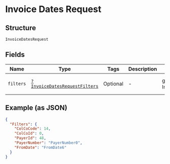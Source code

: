 
# Invoice Dates Request

## Structure

`InvoiceDatesRequest`

## Fields

| Name | Type | Tags | Description | Getter | Setter |
|  --- | --- | --- | --- | --- | --- |
| `filters` | [`?InvoiceDatesRequestFilters`](../../doc/models/invoice-dates-request-filters.md) | Optional | - | getFilters(): ?InvoiceDatesRequestFilters | setFilters(?InvoiceDatesRequestFilters filters): void |

## Example (as JSON)

```json
{
  "Filters": {
    "ColCoCode": 14,
    "ColCoId": 0,
    "PayerId": 48,
    "PayerNumber": "PayerNumber0",
    "FromDate": "FromDate6"
  }
}
```

